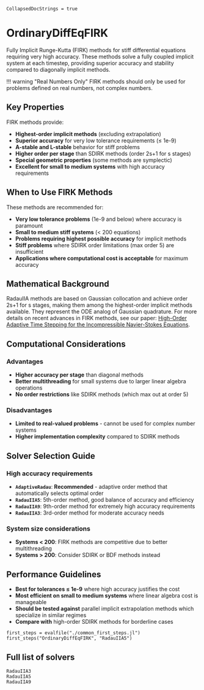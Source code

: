 ```@meta
CollapsedDocStrings = true
```

# OrdinaryDiffEqFIRK

Fully Implicit Runge-Kutta (FIRK) methods for stiff differential equations requiring very high accuracy. These methods solve a fully coupled implicit system at each timestep, providing superior accuracy and stability compared to diagonally implicit methods.

!!! warning "Real Numbers Only"
    FIRK methods should only be used for problems defined on real numbers, not complex numbers.

## Key Properties

FIRK methods provide:

- **Highest-order implicit methods** (excluding extrapolation)
- **Superior accuracy** for very low tolerance requirements (≤ 1e-9)
- **A-stable and L-stable** behavior for stiff problems
- **Higher order per stage** than SDIRK methods (order 2s+1 for s stages)
- **Special geometric properties** (some methods are symplectic)
- **Excellent for small to medium systems** with high accuracy requirements

## When to Use FIRK Methods

These methods are recommended for:

- **Very low tolerance problems** (1e-9 and below) where accuracy is paramount
- **Small to medium stiff systems** (< 200 equations)
- **Problems requiring highest possible accuracy** for implicit methods
- **Stiff problems** where SDIRK order limitations (max order 5) are insufficient
- **Applications where computational cost is acceptable** for maximum accuracy

## Mathematical Background

RadauIIA methods are based on Gaussian collocation and achieve order 2s+1 for s stages, making them among the highest-order implicit methods available. They represent the ODE analog of Gaussian quadrature. For more details on recent advances in FIRK methods, see our paper: [High-Order Adaptive Time Stepping for the Incompressible Navier-Stokes Equations](https://arxiv.org/abs/2412.14362).

## Computational Considerations

### Advantages
- **Higher accuracy per stage** than diagonal methods
- **Better multithreading** for small systems due to larger linear algebra operations
- **No order restrictions** like SDIRK methods (which max out at order 5)

### Disadvantages  
- **Limited to real-valued problems** - cannot be used for complex number systems
- **Higher implementation complexity** compared to SDIRK methods

## Solver Selection Guide

### High accuracy requirements
- **`AdaptiveRadau`**: **Recommended** - adaptive order method that automatically selects optimal order
- **`RadauIIA5`**: 5th-order method, good balance of accuracy and efficiency
- **`RadauIIA9`**: 9th-order method for extremely high accuracy requirements
- **`RadauIIA3`**: 3rd-order method for moderate accuracy needs

### System size considerations
- **Systems < 200**: FIRK methods are competitive due to better multithreading
- **Systems > 200**: Consider SDIRK or BDF methods instead

## Performance Guidelines

- **Best for tolerances ≤ 1e-9** where high accuracy justifies the cost
- **Most efficient on small to medium systems** where linear algebra cost is manageable
- **Should be tested against** parallel implicit extrapolation methods which specialize in similar regimes
- **Compare with** high-order SDIRK methods for borderline cases

```@eval
first_steps = evalfile("./common_first_steps.jl")
first_steps("OrdinaryDiffEqFIRK", "RadauIIA5")
```

## Full list of solvers

```@docs
RadauIIA3
RadauIIA5
RadauIIA9
```
